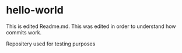 # hello-world
This is edited Readme.md. This was edited in order to understand how commits work.

Repositery used for testing purposes
